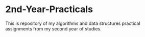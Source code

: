 # 2nd-Year-Practicals

This is repository of my algorithms and data structures practical assignments from my second year of studies.
